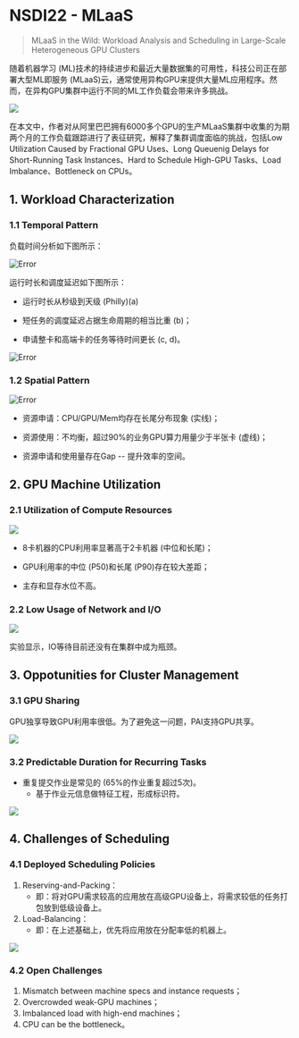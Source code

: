 # NSDI22 - MLaaS

> MLaaS in the Wild: Workload Analysis and Scheduling in Large-Scale Heterogeneous GPU Clusters

随着机器学习 (ML)技术的持续进步和最近大量数据集的可用性，科技公司正在部署大型ML即服务 (MLaaS)云，通常使用异构GPU来提供大量ML应用程序。然而，在异构GPU集群中运行不同的ML工作负载会带来许多挑战。

![](../../../assets/posts/projects/AICompiler/nsdi22-MLaaS-fig1.png)

在本文中，作者对从阿里巴巴拥有6000多个GPU的生产MLaaS集群中收集的为期两个月的工作负载跟踪进行了表征研究，解释了集群调度面临的挑战，包括Low Utilization Caused by Fractional GPU Uses、Long Queuenig Delays for Short-Running Task Instances、Hard to Schedule High-GPU Tasks、Load Imbalance、Bottleneck on CPUs。

## 1. Workload Characterization

### 1.1 Temporal Pattern

负载时间分析如下图所示：

![Error](../../../assets/posts/projects/AICompiler/nsdi22-MLaaS-fig3.png)

运行时长和调度延迟如下图所示：
- 运行时长从秒级到天级 (Philly)(a)

- 短任务的调度延迟占据生命周期的相当比重 (b)；

- 申请整卡和高端卡的任务等待时间更长 (c, d)。

![Error](../../../assets/posts/projects/AICompiler/nsdi22-MLaaS-fig4.png)

### 1.2 Spatial Pattern

![Error](../../../assets/posts/projects/AICompiler/nsdi22-MLaaS-fig5.png)

- 资源申请：CPU/GPU/Mem均存在长尾分布现象 (实线)；

- 资源使用：不均衡，超过90%的业务GPU算力用量少于半张卡 (虚线)；

- 资源申请和使用量存在Gap -- 提升效率的空间。

## 2. GPU Machine Utilization

### 2.1 Utilization of Compute Resources

![](../../../assets/posts/projects/AICompiler/nsdi22-MLaaS-fig2.png)

- 8卡机器的CPU利用率显著高于2卡机器 (中位和长尾)；

- GPU利用率的中位 (P50)和长尾 (P90)存在较大差距；

- 主存和显存水位不高。

### 2.2 Low Usage of Network and I/O

![](../../../assets/posts/projects/AICompiler/nsdi22-MLaaS-fig6.png)

实验显示，IO等待目前还没有在集群中成为瓶颈。

## 3. Oppotunities for Cluster Management

### 3.1 GPU Sharing

GPU独享导致GPU利用率很低。为了避免这一问题，PAI支持GPU共享。

![](../../../assets/posts/projects/AICompiler/nsdi22-MLaaS-fig7.png)


### 3.2 Predictable Duration for Recurring Tasks

- 重复提交作业是常见的 (65%的作业重复超过5次)。
    - 基于作业元信息做特征工程，形成标识符。

![](../../../assets/posts/projects/AICompiler/nsdi22-MLaaS-fig8.png)

## 4. Challenges of Scheduling

### 4.1 Deployed Scheduling Policies

1. Reserving-and-Packing：
    - 即：将对GPU需求较高的应用放在高级GPU设备上，将需求较低的任务打包放到低级设备上。
2. Load-Balancing：
    - 即：在上述基础上，优先将应用放在分配率低的机器上。

![](../../../assets/posts/projects/AICompiler/nsdi22-MLaaS-fig9.png)

### 4.2 Open Challenges

1. Mismatch between machine specs and instance requests；
2. Overcrowded weak-GPU machines；
3. Imbalanced load with high-end machines；
4. CPU can be the bottleneck。